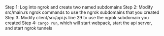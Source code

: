 Step 1: Log into ngrok and create two named subdomains
Step 2: Modify src/main.rs ngrok commands to use the ngrok subdomains that you created
Step 3: Modify client/src/api.js line 29 to use the ngrok subdomain you created
Step 4: `cargo run`, which will start webpack, start the api server, and start ngrok tunnels
